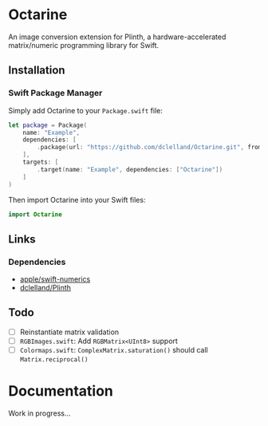 # Octarine

An image conversion extension for Plinth, a hardware-accelerated matrix/numeric programming library for Swift.

## Installation

### Swift Package Manager

Simply add Octarine to your `Package.swift` file:

```swift
let package = Package(
    name: "Example",
    dependencies: [
        .package(url: "https://github.com/dclelland/Octarine.git", from: "0.1.0"),
    ],
    targets: [
        .target(name: "Example", dependencies: ["Octarine"])
    ]
)
```

Then import Octarine into your Swift files:

```swift
import Octarine
```

## Links

### Dependencies

- [apple/swift-numerics](https://github.com/apple/swift-numerics)
- [dclelland/Plinth](https://github.com/dclelland/Plinth)

## Todo

- [ ] Reinstantiate matrix validation
- [ ] `RGBImages.swift`: Add `RGBMatrix<UInt8>` support
- [ ] `Colormaps.swift`: `ComplexMatrix.saturation()` should call `Matrix.reciprocal()`

# Documentation

Work in progress...

<!--

## Core

### [RGBMatrix](Sources/Octarine/Core/RGBMatrix.swift)

Generic RGB matrix struct.

## Images

### [Images](Sources/Octarine/Extensions/Images/GrayImages.swift)

Conversion from `Matrix` to `vImage.PixelBuffer`, `CGImage`, `CIImage`, `NSImage`, and `UIImage` and vice versa.

### [Images](Sources/Octarine/Extensions/Images/RGBImages.swift)

Conversion from `RGBMatrix` to `vImage.PixelBuffer`, `CGImage`, `CIImage`, `NSImage`, and `UIImage` and vice versa.

## Colormaps

### [Images](Sources/Octarine/Extensions/Colormaps/Colormaps.swift)

An opinionated hue, saturation and brightness mapping for `ComplexMatrix`.

-->
